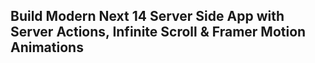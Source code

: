 ## Build Modern Next 14 Server Side App with Server Actions, Infinite Scroll & Framer Motion Animations

